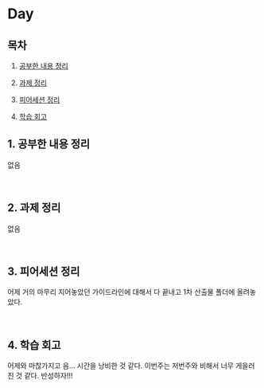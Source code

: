 <!--
구조
*
    *
        * <br>
            &nbsp; - &nbsp; <br>
                &nbsp;&nbsp;&nbsp;&nbsp; ‣ &nbsp; <br>
                    &nbsp;&nbsp;&nbsp;&nbsp;&nbsp;&nbsp;&nbsp;&nbsp; * &nbsp; <br>
-->

# Day 

## 목차 

1. [공부한 내용 정리](#1-공부한-내용-정리)

2. [과제 정리](#2-과제-정리)

3. [피어세션 정리](#3-피어세션-정리)

4. [학습 회고](#4-학습-회고)

## 1. 공부한 내용 정리

없음

<br>

## 2. 과제 정리

없음

<br>

## 3. 피어세션 정리

어제 거의 마무리 지어놓았던 가이드라인에 대해서 다 끝내고 1차 산출물 폴더에 올려놓았다.

<br>

## 4. 학습 회고

어제와 마찮가지고 음... 시간을 낭비한 것 같다.
이번주는 저번주와 비해서 너무 게을러진 것 같다. 
반성하자!!!

<br>